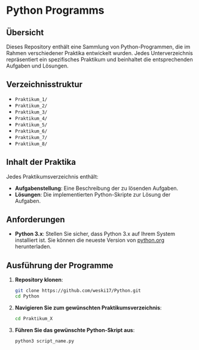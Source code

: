 
# Python Programms

## Übersicht

Dieses Repository enthält eine Sammlung von Python-Programmen, die im Rahmen verschiedener Praktika entwickelt wurden. Jedes Unterverzeichnis repräsentiert ein spezifisches Praktikum und beinhaltet die entsprechenden Aufgaben und Lösungen.

## Verzeichnisstruktur

- `Praktikum_1/`
- `Praktikum_2/`
- `Praktikum_3/`
- `Praktikum_4/`
- `Praktikum_5/`
- `Praktikum_6/`
- `Praktikum_7/`
- `Praktikum_8/`

## Inhalt der Praktika

Jedes Praktikumsverzeichnis enthält:

- **Aufgabenstellung**: Eine Beschreibung der zu lösenden Aufgaben.
- **Lösungen**: Die implementierten Python-Skripte zur Lösung der Aufgaben.

## Anforderungen

- **Python 3.x**: Stellen Sie sicher, dass Python 3.x auf Ihrem System installiert ist. Sie können die neueste Version von [python.org](https://www.python.org/downloads/) herunterladen.

## Ausführung der Programme

1. **Repository klonen**:
   ```bash
   git clone https://github.com/weski17/Python.git
   cd Python
   ```

2. **Navigieren Sie zum gewünschten Praktikumsverzeichnis**:
   ```bash
   cd Praktikum_X  
   ```

3. **Führen Sie das gewünschte Python-Skript aus**:
   ```bash
   python3 script_name.py  
   ```
